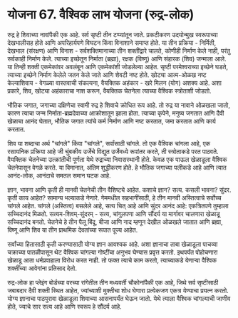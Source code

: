 # योजना 67. वैश्विक लाभ योजना (रुद्र-लोक)

रुद्र हे शिवाच्या नावांपैकी एक आहे. सर्व सृष्टी तीन टप्प्यांतून जाते. प्रकटीकरण उदयोन्मुख स्वरूपाच्या देखभालीसह होते आणि अपरिहार्यपणे विघटन किंवा विनाशाने समाप्त होते. या तीन प्रक्रिया - निर्मिती, देखभाल (संरक्षण) आणि विनाश - सर्वशक्तिमानाच्या तीन शक्तींद्वारे चालते, कोणीही निर्माण केले नाही, परंतु सर्वकाही निर्माण केले. त्याच्या इच्छेतून निर्माता (ब्रह्मा), रक्षक (विष्णू) आणि संहारक (शिव) जन्माला आले. या तिन्ही शक्ती एकमेकांवर अवलंबून आणि एकमेकांशी जोडलेल्या आहेत. सृष्टी परमेश्वराच्या इच्छेने घडते, त्याच्या इच्छेने निर्माण केलेले जतन केले जाते आणि शेवटी नष्ट होते. खोट्या आत्म-ओळख नष्ट केल्याशिवाय - वेगळ्या वास्तवाची संकल्पना, वैयक्तिक अहंकार - खरे मिलन (योग) अशक्य आहे. अशा प्रकारे, शिव, खोट्या अहंकाराचा नाश करून, वैयक्तिक चेतनेला त्याच्या वैश्विक स्त्रोताशी जोडतो.

भौतिक जगात, जगाच्या दक्षिणेचा स्वामी रुद्र हे शिवाचे क्रोधित रूप आहे. तो रुद्र या नावाने ओळखला जातो, कारण त्याचा जन्म निर्माता-ब्रह्मदेवाच्या आक्रोशातून झाला होता. त्याच्या कृपेने, मनुष्य जगतात आणि दैवी खेळाचा आनंद घेतात, भौतिक जगात त्यांचे कर्म निर्माण आणि नष्ट करतात, जमा करतात आणि कार्य करतात.

शिव या शब्दाचा अर्थ "चांगले" किंवा "चांगले", सर्वांसाठी चांगले. तो एक वैश्विक चांगला आहे, एक रसायनिक प्रक्रिया आहे जी चुंबकीय उर्जेचे विद्युत उर्जेमध्ये रूपांतर करते, ती स्त्रोताकडे परत पाठवते. वैयक्तिक चेतनेच्या उत्क्रांतीची पूर्णता येथे रुद्राच्या निवासस्थानी होते. केवळ एक पाऊल खेळाडूला वैश्विक चेतनेपासून वेगळे करते. या विमानात, अंतिम शुद्धीकरण होते. हे भौतिक जगाच्या पलीकडे आहे आणि त्यात आनंद-लोक, आनंदाचे समतल समान घटक आहे.

ज्ञान, भावना आणि कृती ही मानवी चेतनेची तीन वैशिष्ट्ये आहेत. कशाचे ज्ञान? सत्य. कसली भावना? सुंदर. कृती काय आहेत? सामान्य भल्याकडे नेणारे. गेममधील सहभागींसाठी, हे तीन मानवी अस्तित्वाचे सर्वोच्च चांगले आहेत. चांगले (अस्तित्व) बसलेले आहे, सत्य चित् आहे आणि सुंदर आनंद आहे: एकत्रितपणे तुम्हाला सच्चिदानंद मिळतो. सत्यम-शिवम्-सुंदरम् - सत्य, चांगुलपणा आणि सौंदर्य या मार्गावर चालणारा खेळाडू सच्चिदानंद बनतो. चेतनेचे हे तीन पैलू बिंदू, बीजा आणि नाद म्हणून देखील ओळखले जातात आणि ब्रह्मा, विष्णू आणि शिव या तीन प्राथमिक देवतांच्या रूपात पूज्य आहेत.

सर्वांच्या हितासाठी कृती करण्यासाठी योग्य ज्ञान आवश्यक आहे. अशा ज्ञानाचा ताबा खेळाडूला पाचव्या चक्राच्या पातळीपासून थेट वैश्विक चांगल्या गोष्टींचा अनुभव घेण्यास प्रवृत्त करतो. इथपर्यंत पोहोचणारा खेळाडू आता धर्मप्रवाहाला विरोध करत नाही. तो फक्त त्याचे काम करतो, त्याच्याकडे येणाऱ्या वैश्विक शक्तींच्या आवेगांना प्रतिसाद देतो.

रुद्र-लोक हा प्लेइंग बोर्डच्या वरच्या रांगेतील तीन मध्यवर्ती चौकोनांपैकी एक आहे, जिथे सर्व सृष्टीसाठी जबाबदार दैवी शक्ती स्थित आहेत, ज्यांच्याशी मुक्तीचा शोध घेणारा प्रत्येकजण एकत्र येण्याचा प्रयत्न करतो. योग्य ज्ञानाचा पाठपुरावा खेळाडूला शिवाच्या आसनापर्यंत घेऊन जातो. येथे त्याला वैश्विक चांगल्याची जाणीव होते, ज्याचे सार सत्य आहे आणि स्वरूप हे सौंदर्य आहे.
